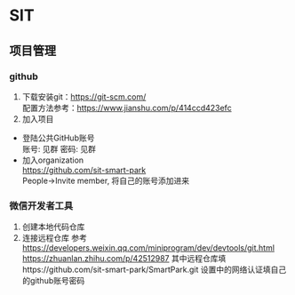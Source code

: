 # SIT
## 项目管理
### github
1. 下载安装git：https://git-scm.com/<br>
配置方法参考：https://www.jianshu.com/p/414ccd423efc
2. 加入项目<br>
  - 登陆公共GitHub账号<br>
    账号: 见群
    密码: 见群
  - 加入organization<br>
    https://github.com/sit-smart-park<br>
    People->Invite member, 将自己的账号添加进来
### 微信开发者工具
1. 创建本地代码仓库
2. 连接远程仓库
参考
https://developers.weixin.qq.com/miniprogram/dev/devtools/git.html
https://zhuanlan.zhihu.com/p/42512987
其中远程仓库填https://github.com/sit-smart-park/SmartPark.git
设置中的网络认证填自己的github账号密码
